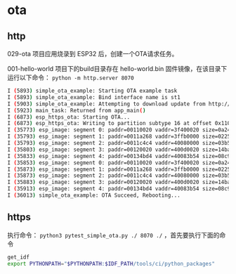 # ota


## http
029-ota 项目应用烧录到 ESP32 后，创建一个OTA请求任务。

001-hello-world 项目下的build目录存在 hello-world.bin 固件镜像，在该目录下运行以下命令： `python -m http.server 8070`


```bash
I (5893) simple_ota_example: Starting OTA example task
I (5893) simple_ota_example: Bind interface name is st1
I (5903) simple_ota_example: Attempting to download update from http://192.168.5.170:8070/hello_world.bin
I (5923) main_task: Returned from app_main()
I (6873) esp_https_ota: Starting OTA...
I (6873) esp_https_ota: Writing to partition subtype 16 at offset 0x110000
I (35773) esp_image: segment 0: paddr=00110020 vaddr=3f400020 size=0a240h ( 41536) map
I (35793) esp_image: segment 1: paddr=0011a268 vaddr=3ffb0000 size=02254h (  8788) 
I (35793) esp_image: segment 2: paddr=0011c4c4 vaddr=40080000 size=03b54h ( 15188) 
I (35803) esp_image: segment 3: paddr=00120020 vaddr=400d0020 size=14bach ( 84908) map
I (35833) esp_image: segment 4: paddr=00134bd4 vaddr=40083b54 size=08c9ch ( 35996) 
I (35853) esp_image: segment 0: paddr=00110020 vaddr=3f400020 size=0a240h ( 41536) map
I (35873) esp_image: segment 1: paddr=0011a268 vaddr=3ffb0000 size=02254h (  8788) 
I (35873) esp_image: segment 2: paddr=0011c4c4 vaddr=40080000 size=03b54h ( 15188) 
I (35883) esp_image: segment 3: paddr=00120020 vaddr=400d0020 size=14bach ( 84908) map
I (35913) esp_image: segment 4: paddr=00134bd4 vaddr=40083b54 size=08c9ch ( 35996) 
I (36013) simple_ota_example: OTA Succeed, Rebooting...
```


## https

执行命令： `python3 pytest_simple_ota.py ./ 8070 ./` ，首先要执行下面的命令

```bash
get_idf
export PYTHONPATH="$PYTHONPATH:$IDF_PATH/tools/ci/python_packages"
```
